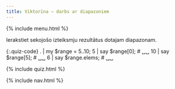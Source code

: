 ```yaml
---
title: Viktorīna — darbs ar diapazoniem
---
```


{% include menu.html %}

Ierakstiet sekojošo izteiksmju rezultātus dotajam diapazonam.

{:.quiz-code}
. | my $range = 5..10;
5 | say $range[0]; # ␣␣
10 | say $range[5]; # ␣␣
6 | say $range.elems; # ␣␣

{% include quiz.html %}

{% include nav.html %}